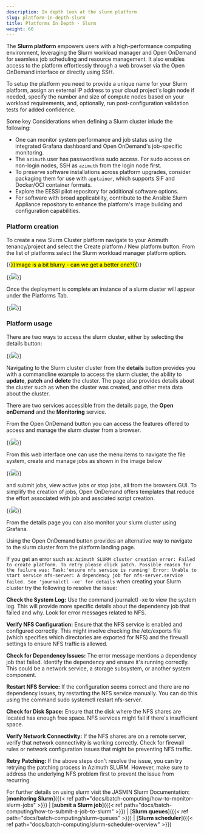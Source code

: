 ```yaml
---
description: In depth look at the slurm platform
slug: platform-in-depth-slurm
title: Platforms In Depth - Slurm
weight: 60
---
```

The **Slurm platform** empowers users with a high-performance computing environment, leveraging the Slurm workload manager and Open OnDemand for seamless job scheduling and resource management. It also enables access to the platform effortlessly through a web browser via the Open OnDemand interface or directly using SSH.

To setup the platform you need to provide a unique name for your Slurm platform, assign an external IP address to your cloud project's login node if needed, specify the number and size of compute nodes based on your workload requirements, and, optionally, run post-configuration validation tests for added confidence.

Some key Considerations when defining a Slurm cluster inlude the following:

- One can monitor system performance and job status using the integrated Grafana dashboard and Open OnDemand's job-specific monitoring.
- The `azimuth` user has passwordless sudo access. For sudo access on non-login nodes, SSH as `azimuth` from the login node first.
- To preserve software installations across platform upgrades, consider packaging them for use with `apptainer`, which supports SIF and Docker/OCI container formats.
- Explore the EESSI pilot repository for additional software options.
- For software with broad applicability, contribute to the Ansible Slurm Appliance repository to enhance the platform's image building and configuration capabilities.

### Platform creation

To create a new Slurm Cluster platform navigate to your Azimuth tenancy/project and select the Create platform / New platform button.
From the list of platforms select the Slurm workload manager platform option.

{{<mark>}}Image is a bit blurry - can we get a better one?{{</mark>}}

{{<image src="img/docs/azimuth-images/Azimuth-create-slurm-cluster-configuration-Page.jpg" caption="Create Slurm platform" wrapper="col-9 mx-auto" wrapper="text-center">}}

Once the deployment is complete an instance of a slurm cluster will appear under the Platforms Tab.

{{<image src="img/docs/azimuth-images/Azimuth-slurm-cluster-Page.jpg" caption="Slurm cluster" wrapper="col-9 mx-auto" wrapper="text-center">}}


### Platform usage

There are two ways to access the slurm cluster, either by selecting the details button:

{{<image src="img/docs/azimuth-images/slurm-cluster-details.jpg" caption="Slurm cluster Details" wrapper="col-9 mx-auto" wrapper="text-center">}}

Navigating to the Slurm cluster cluster from the **details** button provides you with a commandline example to access the slurm cluster,  the ability to **update**, **patch** and **delete** the cluster. The page also provides details about the cluster such as when the cluster was created, and other meta data about the cluster.

There are two services accessible from the details page, the **Open onDemand** and the **Monitoring** service.

From the Open OnDemand button you can access the features offered to access and manage the slurm cluster from a browser.

{{<image src="img/docs/azimuth-images/openonDemand.jpg" caption="Slurm open ondemand" wrapper="col-9 mx-auto" wrapper="text-center">}}

From this web interface one can use the menu items to navigate the file system, create and manage jobs as shown in the image below

{{<image src="img/docs/azimuth-images/managejobs.jpg" caption="Manage jobs" wrapper="col-9 mx-auto" wrapper="text-center">}}

and submit jobs, view active jobs or stop jobs, all from the browsers GUI. To simplify the creation of jobs, Open OnDemand offers templates that reduce the effort associated with job and assciated script creation.

{{<image src="img/docs/azimuth-images/jobcreation.jpg" caption="Create jobs" wrapper="col-9 mx-auto" wrapper="text-center">}}

From the details page you can also monitor your slurm cluster using Grafana.

Using the Open OnDemand button provides an alternative way to navigate to the slurm cluster from the platform landing page.

If you get an error such as: `Azimuth SLURM cluster creation error: Failed to create platform. To retry please click patch. Possible reason for the failure was: Task:'ensure nfs service is running' Error: Unable to start service nfs-server: A dependency job for nfs-server.service failed. See 'journalctl -xe' for details` when creating your Slurm cluster try the following to resolve the issue:

**Check the System Log:**
Use the command journalctl -xe to view the system log. This will provide more specific details about the dependency job that failed and why. Look for error messages related to NFS.

**Verify NFS Configuration:**
Ensure that the NFS service is enabled and configured correctly. This might involve checking the /etc/exports file (which specifies which directories are exported for NFS) and the firewall settings to ensure NFS traffic is allowed.

**Check for Dependency Issues:** The error message mentions a dependency job that failed. Identify the dependency and ensure it's running correctly. This could be a network service, a storage subsystem, or another system component.

**Restart NFS Service:**
If the configuration seems correct and there are no dependency issues, try restarting the NFS service manually. You can do this using the command sudo systemctl restart nfs-server.

**Check for Disk Space:**
Ensure that the disk where the NFS shares are located has enough free space. NFS services might fail if there's insufficient space.

**Verify Network Connectivity:**
If the NFS shares are on a remote server, verify that network connectivity is working correctly. Check for firewall rules or network configuration issues that might be preventing NFS traffic.

**Retry Patching:**
If the above steps don't resolve the issue, you can try retrying the patching process in Azimuth SLURM. However, make sure to address the underlying NFS problem first to prevent the issue from recurring.

For further details on using slurm visit the JASMIN Slurm Documentation: [**monitoring Slurm**]({{< ref path="docs/batch-computing/how-to-monitor-slurm-jobs" >}}) | [**submit a Slurm job**]({{< ref path="docs/batch-computing/how-to-submit-a-job-to-slurm" >}}) | [**Slurm queues**]({{< ref path="docs/batch-computing/slurm-queues" >}}) | [**Slurm scheduler**]({{< ref path="docs/batch-computing/slurm-scheduler-overview" >}})
